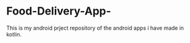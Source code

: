 # Food-Delivery-App-
This is my android prject repository of the android apps i have made in kotlin.
